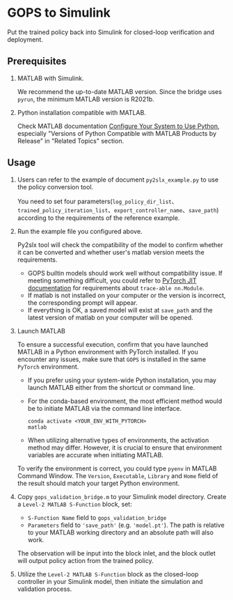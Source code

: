 # GOPS to Simulink

Put the trained policy back into Simulink for closed-loop verification and deployment.
## Prerequisites
1. MATLAB with Simulink.

    We recommend the up-to-date MATLAB version. Since the bridge uses `pyrun`, the minimum MATLAB version is R2021b.

2. Python installation compatible with MATLAB. 

   Check MATLAB documentation [Configure Your System to Use Python](https://www.mathworks.com/help/releases/R2022a/matlab/matlab_external/install-supported-python-implementation.html), especially "Versions of Python Compatible with MATLAB Products by Release" in "Related Topics" section.

## Usage
1. Users can refer to the example of document `py2slx_example.py` to use the policy conversion tool.

    You need to set four parameters(`log_policy_dir_list`、`trained_policy_iteration_list`、`export_controller_name`、`save_path`) according to the requirements of the reference example.


2. Run the example file you configured above.

   Py2slx tool will check the compatibility of the model to confirm whether it can be converted and whether user's matlab version meets the requirements.
   
   - GOPS builtin models should work well without compatibility issue. If meeting something difficult, you could refer to [PyTorch JIT documentation](https://pytorch.org/docs/stable/jit.html) for requirements about `trace-able nn.Module`.
   - If matlab is not installed on your computer or the version is incorrect, the corresponding prompt will appear.
   - If everything is OK, a saved model will exist at `save_path` and the latest version of matlab on your computer will be opened.


3. Launch MATLAB 

   To ensure a successful execution, confirm that you have launched MATLAB in a Python environment with PyTorch installed. If you encounter any issues, make sure that `GOPS` is installed in the same `PyTorch` environment.


    - If you prefer using your system-wide Python installation, you may launch MATLAB either from the shortcut or command line.



    - For the conda-based environment, the most efficient method would be to initiate MATLAB via the command line interface.

        ```shell
        conda activate <YOUR_ENV_WITH_PYTORCH>
        matlab
        ```
    
    - When utilizing alternative types of environments, the activation method may differ. However, it is crucial to ensure that environment variables are accurate when initiating MATLAB.

    To verify the environment is correct, you could type `pyenv` in MATLAB Command Window. The `Version`, `Executable`, `Library` and `Home` field of the result should match your target Python environment.

4. Copy `gops_validation_bridge.m` to your Simulink model directory. Create a `Level-2 MATLAB S-Function` block, set:
    - `S-Function Name` field to `gops_validation_bridge`
    - `Parameters` field to `'save_path'` (e.g. `'model.pt'`). The path is relative to your MATLAB working directory and an absolute path will also work.
    
   The observation will be input into the block inlet, and the block outlet will output policy action from the trained policy.


5. Utilize the `Level-2 MATLAB S-Function` block as the closed-loop controller in your Simulink model, then initiate the simulation and validation process.